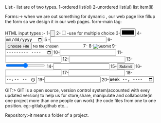 List:- 
  list are of two types.
  1-ordered list(ol)
  2-unordered list(ul)
    list item(li)

Forms:->
   when we are out something for dynamic , our web page like fillup the form so we design it in our web pages.
   form-main tag:


HTML input types :- 
1-<input type="button">
2-<input type="checkbox">-use for multiple choice
3-<input type="color">
4-<input type="date">
5 -<input type="email">
6-<input type="file">
7-<input type="hidden">
8-<input type="image">
9-<input type="month">
10-<input type="number">
11-<input type="password">
12-<input type="order">
13-<input type="range">
14-<input type="search">
15-<input type="submit">
16-<input type="tel">
17-<input type="text">
18-<input type="time">
19-<input type="url">
20-<input type="week">

GIT:>
  GIT is a open source, version control system(accounted with evey updated version) to help us for store,share, manipulate and collaborate(in one project more than one people can work) the code files from one to one position.
eg:-gitlab.github etc...

Repository:-it means a folder of a project.
